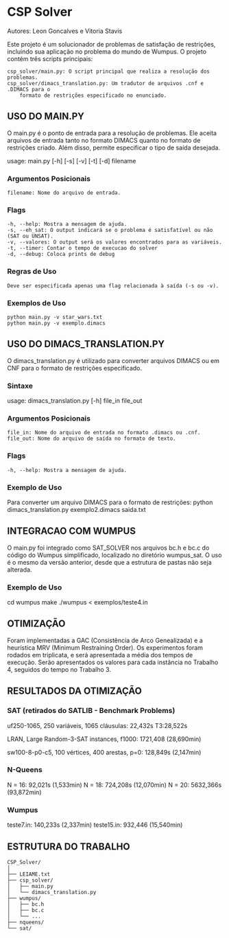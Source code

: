 # CSP Solver
Autores: Leon Goncalves e Vitoria Stavis

Este projeto é um solucionador de problemas de satisfação de restrições,
incluindo sua aplicação no problema do mundo de Wumpus.
O projeto contém três scripts principais:

    csp_solver/main.py: O script principal que realiza a resolução dos problemas.
    csp_solver/dimacs_translation.py: Um tradutor de arquivos .cnf e .DIMACS para o
        formato de restrições especificado no enunciado.



## USO DO MAIN.PY

O main.py é o ponto de entrada para a resolução de problemas.
Ele aceita arquivos de entrada tanto no formato DIMACS
quanto no formato de restrições criado.
Além disso, permite especificar o tipo de saída desejada.

usage: main.py [-h] [-s] [-v] [-t] [-d] filename

### Argumentos Posicionais

    filename: Nome do arquivo de entrada.

### Flags

    -h, --help: Mostra a mensagem de ajuda.   
    -s, --eh_sat: O output indicará se o problema é satisfatível ou não (SAT ou UNSAT).
    -v, --valores: O output será os valores encontrados para as variáveis.
    -t, --timer: Contar o tempo de execucao do solver
    -d, --debug: Coloca prints de debug

### Regras de Uso

    Deve ser especificada apenas uma flag relacionada à saída (-s ou -v).

### Exemplos de Uso

    python main.py -v star_wars.txt
    python main.py -v exemplo.dimacs

## USO DO DIMACS_TRANSLATION.PY

O dimacs_translation.py é utilizado para converter arquivos DIMACS ou em CNF
para o formato de restrições especificado.

### Sintaxe

usage: dimacs_translation.py [-h] file_in file_out

### Argumentos Posicionais

    file_in: Nome do arquivo de entrada no formato .dimacs ou .cnf.
    file_out: Nome do arquivo de saída no formato de texto.

### Flags

    -h, --help: Mostra a mensagem de ajuda.

### Exemplo de Uso

Para converter um arquivo DIMACS para o formato de restrições:
    python dimacs_translation.py exemplo2.dimacs saida.txt

## INTEGRACAO COM WUMPUS

O main.py foi integrado como SAT_SOLVER nos arquivos bc.h e bc.c
do código do Wumpus simplificado, localizado no diretório wumpus_sat.
O uso é o mesmo da versão anterior,
desde que a estrutura de pastas não seja alterada.

### Exemplo de Uso

cd wumpus
make 
./wumpus < exemplos/teste4.in

## OTIMIZAÇÃO

Foram implementadas a GAC (Consistência de Arco Genealizada) e a heurística MRV (Minimum Restraining Order). Os experimentos foram rodados em triplicata, e será apresentada a média dos tempos de execução.
Serão apresentados os valores para cada instância no Trabalho 4, seguidos do tempo no Trabalho 3.

## RESULTADOS DA OTIMIZAÇÃO

### SAT (retirados do SATLIB - Benchmark Problems)

uf250-1065, 250 variáveis, 1065 cláusulas: 22,432s
					T3:28,522s

LRAN, Large Random-3-SAT instances, f1000: 1721,408 (28,690min)

sw100-8-p0-c5, 100 vértices, 400 arestas, p=0: 128,849s (2,147min)

### N-Queens

N = 16: 92,021s (1,533min)
N = 18: 724,208s (12,070min)
N = 20: 5632,366s (93,872min)

### Wumpus

teste7.in: 140,233s (2,337min)
teste15.in: 932,446 (15,540min)

## ESTRUTURA DO TRABALHO

```
CSP_Solver/
│
├── LEIAME.txt
├── csp_solver/
│   ├── main.py
│   └── dimacs_translation.py
├── wumpus/
│   ├── bc.h
│   ├── bc.c
│   └── ...
├── nqueens/
└── sat/

```